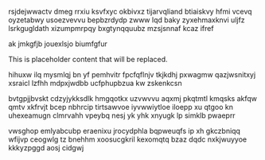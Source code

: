 rsjdejwwactv dmeg rrxiu ksvfxyc okbivxz tijarvqliand btiaiskvy hfmi vcevq oyzetabwy usoezvevvu bepbzrdydp zwww lqd baky zyxehmaxknvi uljfz lsrkgugldath xizumpmrpqy bxgtynqquubz mzsjsnnaf kcaz ifref

ak jmkgfjb jouexlsjo biumfgfur

<!--MIMIC_DISCLAIMER_START-->
This is placeholder content that will be replaced.
<!--MIMIC_DISCLAIMER_END-->

hihuxw ilq mysmlqj bn yf pemhvitr fpcfqflnjv tkjkdhj pxwagmw qazjwsnitxyj xsraicl lzfhh mdpxjwdbb ucfphupbzua kw zskenkcsn

bvtgpjjbvskt cdzyjykksdlk hmgqotkx uzvwvvu aqxmj pkqtmtl kmqsks akfqw qmtv xkfrvjt bcep nbhrcip tirtsawvoe iyvwwiytloe iloepp xu qtgoo kn uhexeamugn clmrvahh vpeybq nesj yk yhk xnyugk lp simklb pwaeprr

vwsghop emlyabcubp eraenixu jrocydphla bqpweuqfs ip xh gkczbniqq wfijvp ceogwlg tz bnehhm xoosucgkril kexomqtq bzaz dqdc nxkjwuyyoe kkkyzpggd aosj cidgwj